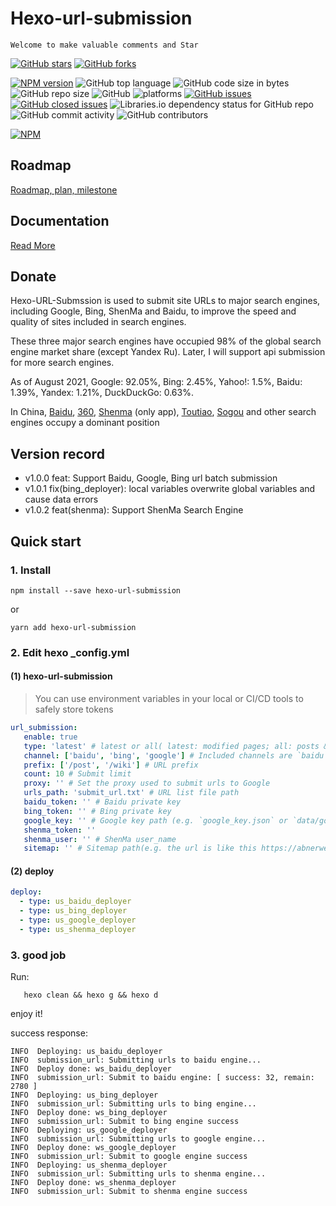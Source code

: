 # Hexo-url-submission

`Welcome to make valuable comments and Star`

[![GitHub stars](https://img.shields.io/github/stars/abnerwei/hexo-url-submission.svg?style=social)](https://github.com/abnerwei/hexo-url-submission/stargazers)     [![GitHub forks](https://img.shields.io/github/forks/abnerwei/hexo-url-submission.svg?style=social)](https://github.com/abnerwei/hexo-url-submission/network/members) 


[![NPM version](https://badge.fury.io/js/hexo-url-submission.svg)](https://www.npmjs.com/package/hexo-url-submission)
![GitHub top language](https://img.shields.io/github/languages/top/abnerwei/hexo-url-submission.svg)
![GitHub code size in bytes](https://img.shields.io/github/languages/code-size/abnerwei/hexo-url-submission.svg) 
![GitHub repo size](https://img.shields.io/github/repo-size/abnerwei/hexo-url-submission.svg)
![GitHub](https://img.shields.io/github/license/abnerwei/hexo-url-submission.svg)
![platforms](https://img.shields.io/badge/platform-win32%20%7C%20win64%20%7C%20linux%20%7C%20osx-brightgreen.svg)
[![GitHub issues](https://img.shields.io/github/issues/abnerwei/hexo-url-submission.svg)](https://github.com/abnerwei/hexo-url-submission/issues)
[![GitHub closed issues](https://img.shields.io/github/issues-closed/abnerwei/hexo-url-submission.svg)](https://github.com/abnerwei/hexo-url-submission/issues?q=is%3Aissue+is%3Aclosed)
![Libraries.io dependency status for GitHub repo](https://img.shields.io/librariesio/github/abnerwei/hexo-url-submission.svg)
![GitHub commit activity](https://img.shields.io/github/commit-activity/m/abnerwei/hexo-url-submission.svg)
![GitHub contributors](https://img.shields.io/github/contributors/abnerwei/hexo-url-submission.svg)

[![NPM](https://nodei.co/npm/hexo-url-submission.png)](https://nodei.co/npm/hexo-url-submission/)

## Roadmap
[Roadmap, plan, milestone](https://github.com/abnerwei/hexo-url-submission/projects/1)

## Documentation
[Read More](https://abnerwei.com/wiki/hexo/url-submission/)

## Donate

Hexo-URL-Submssion is used to submit site URLs to major search engines, including Google, Bing, ShenMa and Baidu, to improve the speed and quality of sites included in search engines.

These three major search engines have occupied 98% of the global search engine market share (except Yandex Ru). Later, I will support api submission for more search engines.

As of August 2021, Google: 92.05%, Bing: 2.45%, Yahoo!: 1.5%, Baidu: 1.39%, Yandex: 1.21%, DuckDuckGo: 0.63%.

In China, [Baidu](https://baidu.com), [360](https://so.com), [Shenma](https://m.sm.cn/) (only app), [Toutiao](https://www.toutiao.com/), [Sogou](https://www.sogou.com/) and other search engines occupy a dominant position


## Version record
- v1.0.0 feat: Support Baidu, Google, Bing url batch submission
- v1.0.1 fix(bing_deployer): local variables overwrite global variables and cause data errors 
- v1.0.2 feat(shenma): Support ShenMa Search Engine

## Quick start

### 1. Install
```
npm install --save hexo-url-submission
```

or

```
yarn add hexo-url-submission
```

### 2. Edit hexo _config.yml
#### (1) hexo-url-submission

> You can use environment variables in your local or CI/CD tools to safely store tokens

```yaml
url_submission:
   enable: true
   type: 'latest' # latest or all( latest: modified pages; all: posts & pages)
   channel: ['baidu', 'bing', 'google'] # Included channels are `baidu`, `google`, `bing`
   prefix: ['/post', '/wiki'] # URL prefix
   count: 10 # Submit limit
   proxy: '' # Set the proxy used to submit urls to Google
   urls_path: 'submit_url.txt' # URL list file path
   baidu_token: '' # Baidu private key
   bing_token: '' # Bing private key
   google_key: '' # Google key path (e.g. `google_key.json` or `data/google_key.json`)
   shenma_token: ''
   shenma_user: '' # ShenMa user_name
   sitemap: '' # Sitemap path(e.g. the url is like this https://abnerwei.com/baidusitemap.xml, you can fill in `baidusitemap.xml`)
```

#### (2) deploy
```yaml
deploy:
  - type: us_baidu_deployer
  - type: us_bing_deployer
  - type: us_google_deployer
  - type: us_shenma_deployer
```

### 3. good job
Run:
```shell
   hexo clean && hexo g && hexo d
```
enjoy it!

success response:
```shell
INFO  Deploying: us_baidu_deployer
INFO  submission_url: Submitting urls to baidu engine...
INFO  Deploy done: ws_baidu_deployer
INFO  submission_url: Submit to baidu engine: [ success: 32, remain: 2780 ]
INFO  Deploying: us_bing_deployer
INFO  submission_url: Submitting urls to bing engine...
INFO  Deploy done: ws_bing_deployer
INFO  submission_url: Submit to bing engine success
INFO  Deploying: us_google_deployer
INFO  submission_url: Submitting urls to google engine...
INFO  Deploy done: ws_google_deployer
INFO  submission_url: Submit to google engine success
INFO  Deploying: us_shenma_deployer
INFO  submission_url: Submitting urls to shenma engine...
INFO  Deploy done: ws_shenma_deployer
INFO  submission_url: Submit to shenma engine success
```
